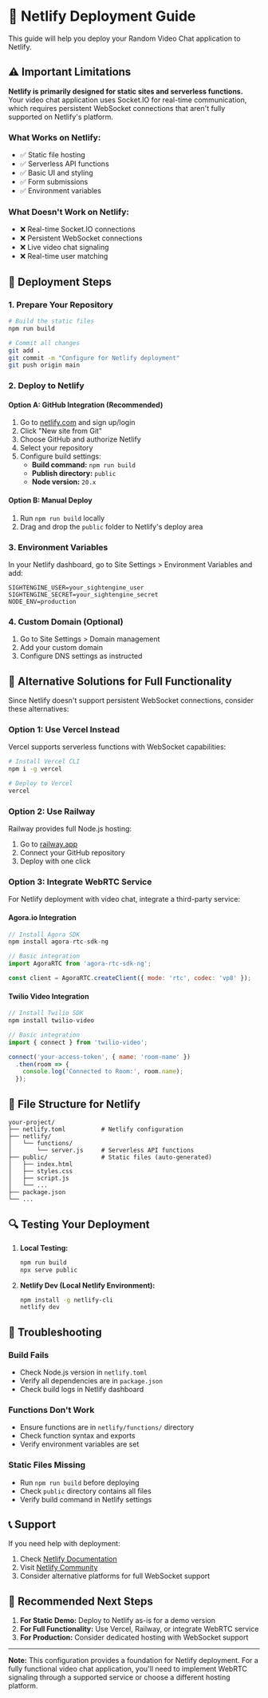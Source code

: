 # 🚀 Netlify Deployment Guide

This guide will help you deploy your Random Video Chat application to Netlify.

## ⚠️ Important Limitations

**Netlify is primarily designed for static sites and serverless functions.** Your video chat application uses Socket.IO for real-time communication, which requires persistent WebSocket connections that aren't fully supported on Netlify's platform.

### What Works on Netlify:
- ✅ Static file hosting
- ✅ Serverless API functions
- ✅ Basic UI and styling
- ✅ Form submissions
- ✅ Environment variables

### What Doesn't Work on Netlify:
- ❌ Real-time Socket.IO connections
- ❌ Persistent WebSocket connections
- ❌ Live video chat signaling
- ❌ Real-time user matching

## 🔧 Deployment Steps

### 1. Prepare Your Repository

```bash
# Build the static files
npm run build

# Commit all changes
git add .
git commit -m "Configure for Netlify deployment"
git push origin main
```

### 2. Deploy to Netlify

#### Option A: GitHub Integration (Recommended)

1. Go to [netlify.com](https://netlify.com) and sign up/login
2. Click "New site from Git"
3. Choose GitHub and authorize Netlify
4. Select your repository
5. Configure build settings:
   - **Build command:** `npm run build`
   - **Publish directory:** `public`
   - **Node version:** `20.x`

#### Option B: Manual Deploy

1. Run `npm run build` locally
2. Drag and drop the `public` folder to Netlify's deploy area

### 3. Environment Variables

In your Netlify dashboard, go to Site Settings > Environment Variables and add:

```
SIGHTENGINE_USER=your_sightengine_user
SIGHTENGINE_SECRET=your_sightengine_secret
NODE_ENV=production
```

### 4. Custom Domain (Optional)

1. Go to Site Settings > Domain management
2. Add your custom domain
3. Configure DNS settings as instructed

## 🌟 Alternative Solutions for Full Functionality

Since Netlify doesn't support persistent WebSocket connections, consider these alternatives:

### Option 1: Use Vercel Instead

Vercel supports serverless functions with WebSocket capabilities:

```bash
# Install Vercel CLI
npm i -g vercel

# Deploy to Vercel
vercel
```

### Option 2: Use Railway

Railway provides full Node.js hosting:

1. Go to [railway.app](https://railway.app)
2. Connect your GitHub repository
3. Deploy with one click

### Option 3: Integrate WebRTC Service

For Netlify deployment with video chat, integrate a third-party service:

#### Agora.io Integration

```javascript
// Install Agora SDK
npm install agora-rtc-sdk-ng

// Basic integration
import AgoraRTC from 'agora-rtc-sdk-ng';

const client = AgoraRTC.createClient({ mode: 'rtc', codec: 'vp8' });
```

#### Twilio Video Integration

```javascript
// Install Twilio SDK
npm install twilio-video

// Basic integration
import { connect } from 'twilio-video';

connect('your-access-token', { name: 'room-name' })
  .then(room => {
    console.log('Connected to Room:', room.name);
  });
```

## 📁 File Structure for Netlify

```
your-project/
├── netlify.toml          # Netlify configuration
├── netlify/
│   └── functions/
│       └── server.js     # Serverless API functions
├── public/               # Static files (auto-generated)
│   ├── index.html
│   ├── styles.css
│   ├── script.js
│   └── ...
├── package.json
└── ...
```

## 🔍 Testing Your Deployment

1. **Local Testing:**
   ```bash
   npm run build
   npx serve public
   ```

2. **Netlify Dev (Local Netlify Environment):**
   ```bash
   npm install -g netlify-cli
   netlify dev
   ```

## 🐛 Troubleshooting

### Build Fails
- Check Node.js version in `netlify.toml`
- Verify all dependencies are in `package.json`
- Check build logs in Netlify dashboard

### Functions Don't Work
- Ensure functions are in `netlify/functions/` directory
- Check function syntax and exports
- Verify environment variables are set

### Static Files Missing
- Run `npm run build` before deploying
- Check `public` directory contains all files
- Verify build command in Netlify settings

## 📞 Support

If you need help with deployment:

1. Check [Netlify Documentation](https://docs.netlify.com/)
2. Visit [Netlify Community](https://community.netlify.com/)
3. Consider alternative platforms for full WebSocket support

## 🎯 Recommended Next Steps

1. **For Static Demo:** Deploy to Netlify as-is for a demo version
2. **For Full Functionality:** Use Vercel, Railway, or integrate WebRTC service
3. **For Production:** Consider dedicated hosting with WebSocket support

---

**Note:** This configuration provides a foundation for Netlify deployment. For a fully functional video chat application, you'll need to implement WebRTC signaling through a supported service or choose a different hosting platform.